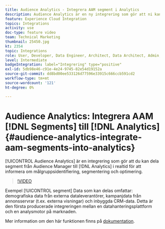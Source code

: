 ```yaml
---
title: Audience Analytics - Integrera AAM segment i Analytics
description: Audience Analytics är en ny integrering som gör att ni kan dela segment från Audience Manager (AAM) till Analytics (AA) i realtid för att informera om målgruppsidentifiering, segmentering och optimering.
feature: Experience Cloud Integration
topics: Integrations
activity: use
doc-type: feature video
team: Technical Marketing
thumbnail: 25450.jpg
kt: 2354
topic: Integrations
role: User, Developer, Data Engineer, Architect, Data Architect, Admin, Leader
level: Intermediate
badgeIntegration: label="Integrering" type="positive"
exl-id: 5db98e46-c91e-4e24-9745-82e54d19152a
source-git-commit: dd8bd00ee533126d77596e33915c666ccb591cd2
workflow-type: tm+mt
source-wordcount: '121'
ht-degree: 0%

---
```


# Audience Analytics: Integrera AAM [!DNL Segments] till [!DNL Analytics] {#audience-analytics-integrate-aam-segments-into-analytics}

[!UICONTROL Audience Analytics] är en integrering som gör att du kan dela segment från Audience Manager till [!DNL Analytics] i realtid för att informera om målgruppsidentifiering, segmentering och optimering.

>[!VIDEO](https://video.tv.adobe.com/v/25450/?quality=12&learn=on)

Exempel [!UICONTROL segment] Data som kan delas omfattar: demografiska data från externa dataleverantörer, kampanjdata från annonsservrar (t.ex. externa visningar) och inbyggda CRM-data. Detta är den första producerade integreringen mellan en datahanteringsplattform och en analysmotor på marknaden.

Mer information om den här funktionen finns på [dokumentation](https://experienceleague.adobe.com/docs/analytics/integration/audience-analytics/mc-audiences-aam.html).
